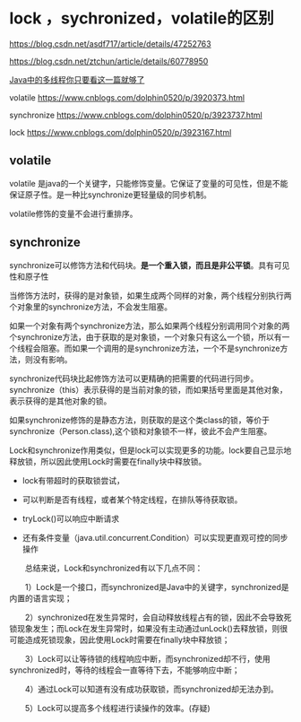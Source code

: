 # lock ，sychronized，volatile的区别

https://blog.csdn.net/asdf717/article/details/47252763

https://blog.csdn.net/ztchun/article/details/60778950

[Java中的多线程你只要看这一篇就够了](https://www.cnblogs.com/wxd0108/p/5479442.html)

volatile https://www.cnblogs.com/dolphin0520/p/3920373.html

synchronize  https://www.cnblogs.com/dolphin0520/p/3923737.html

lock https://www.cnblogs.com/dolphin0520/p/3923167.html

## volatile

volatile 是java的一个关键字，只能修饰变量。它保证了变量的可见性，但是不能保证原子性。是一种比synchronize更轻量级的同步机制。

volatile修饰的变量不会进行重排序。

## synchronize

synchronize可以修饰方法和代码块。**是一个重入锁，而且是非公平锁**。具有可见性和原子性

当修饰方法时，获得的是对象锁，如果生成两个同样的对象，两个线程分别执行两个对象里的synchronize方法，不会发生阻塞。

如果一个对象有两个synchronize方法，那么如果两个线程分别调用同个对象的两个synchronize方法，由于获取的是对象锁，一个对象只有这么一个锁，所以有一个线程会阻塞。而如果一个调用的是synchronize方法，一个不是synchronize方法，则没有影响。

synchronize代码块比起修饰方法可以更精确的把需要的代码进行同步。synchronize（this）表示获得的是当前对象的锁，而如果括号里面是其他对象，表示获得的是其他对象的锁。

如果synchronize修饰的是静态方法，则获取的是这个类class的锁，等价于synchronize（Person.class),这个锁和对象锁不一样，彼此不会产生阻塞。



Lock和synchronize作用类似，但是lock可以实现更多的功能。lock要自己显示地释放锁，所以因此使用Lock时需要在finally块中释放锁。

- lock有带超时的获取锁尝试，

- 可以判断是否有线程，或者某个特定线程，在排队等待获取锁。

- tryLock()可以响应中断请求

- 还有条件变量（java.util.concurrent.Condition）可以实现更直观可控的同步操作

  

　　总结来说，Lock和synchronized有以下几点不同：

　　1）Lock是一个接口，而synchronized是Java中的关键字，synchronized是内置的语言实现；

　　2）synchronized在发生异常时，会自动释放线程占有的锁，因此不会导致死锁现象发生；而Lock在发生异常时，如果没有主动通过unLock()去释放锁，则很可能造成死锁现象，因此使用Lock时需要在finally块中释放锁；

　　3）Lock可以让等待锁的线程响应中断，而synchronized却不行，使用synchronized时，等待的线程会一直等待下去，不能够响应中断；

　　4）通过Lock可以知道有没有成功获取锁，而synchronized却无法办到。

　　5）Lock可以提高多个线程进行读操作的效率。(存疑)



